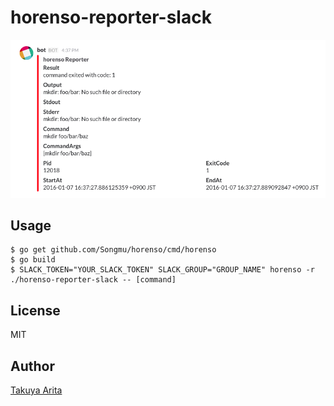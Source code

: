 horenso-reporter-slack
=====================

![image](doc/image.png)

## Usage

```shell
$ go get github.com/Songmu/horenso/cmd/horenso
$ go build
$ SLACK_TOKEN="YOUR_SLACK_TOKEN" SLACK_GROUP="GROUP_NAME" horenso -r ./horenso-reporter-slack -- [command]
```

## License

MIT

## Author

[Takuya Arita](https://github.com/ariarijp)
